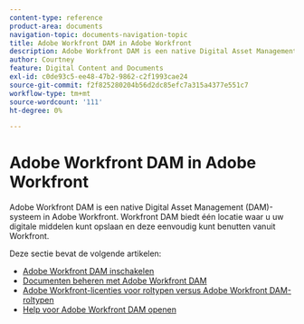 ```yaml
---
content-type: reference
product-area: documents
navigation-topic: documents-navigation-topic
title: Adobe Workfront DAM in Adobe Workfront
description: Adobe Workfront DAM is een native Digital Asset Management (DAM)-systeem in Adobe Workfront. Workfront DAM biedt één locatie waar u uw digitale middelen kunt opslaan en deze eenvoudig kunt benutten vanuit Workfront.
author: Courtney
feature: Digital Content and Documents
exl-id: c0de93c5-ee48-47b2-9862-c2f1993cae24
source-git-commit: f2f825280204b56d2dc85efc7a315a4377e551c7
workflow-type: tm+mt
source-wordcount: '111'
ht-degree: 0%

---
```


# Adobe Workfront DAM in Adobe Workfront

Adobe Workfront DAM is een native Digital Asset Management (DAM)-systeem in Adobe Workfront. Workfront DAM biedt één locatie waar u uw digitale middelen kunt opslaan en deze eenvoudig kunt benutten vanuit Workfront.

Deze sectie bevat de volgende artikelen:

* [Adobe Workfront DAM inschakelen](../../documents/workfront-dam-within-workfront/enable-wf-dam.md)
* [Documenten beheren met Adobe Workfront DAM](../../documents/workfront-dam-within-workfront/manage-docs-with-wf-dam.md)
* [Adobe Workfront-licenties voor roltypen versus Adobe Workfront DAM-roltypen](../../documents/workfront-dam-within-workfront/difference-between-wf-dam-role-types.md)
* [Help voor Adobe Workfront DAM openen](../../documents/workfront-dam-within-workfront/access-help--workfront-dam.md)
